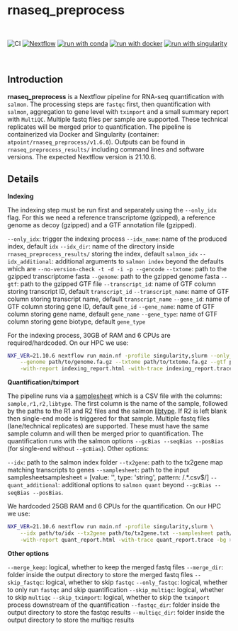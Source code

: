 # rnaseq_preprocess

<br>

![CI](https://github.com/ATpoint/sc_preprocess/actions/workflows/CI.yml/badge.svg)
[![Nextflow](https://img.shields.io/badge/nextflow%20DSL2-%E2%89%A521.10.6-23aa62.svg?labelColor=000000)](https://www.nextflow.io/)
[![run with conda](http://img.shields.io/badge/run%20with-conda-3EB049?labelColor=000000&logo=anaconda)](https://docs.conda.io/en/latest/)
[![run with docker](https://img.shields.io/badge/run%20with-docker-0db7ed?labelColor=000000&logo=docker)](https://www.docker.com/)
[![run with singularity](https://img.shields.io/badge/run%20with-singularity-1d355c.svg?labelColor=000000)](https://sylabs.io/docs/)

<br>

## Introduction

**rnaseq_preprocess** is a Nextflow pipeline for RNA-seq quantification with `salmon`. The processing steps are `fastqc` first, then quantification with `salmon`, aggregation to gene level with `tximport` and a small summary report with `MultiQC`. Multiple fastq files per sample are supported. These technical replicates will be merged prior to quantification. The pipeline is containerized via Docker and Singularity (container: `atpoint/rnaseq_preprocess/v1.6.0`). Outputs can be found in `rnaseq_preprocess_results/` including command lines and software versions. The expected Nextflow version is 21.10.6.

## Details

**Indexing**

The indexing step must be run first and separately using the `--only_idx` flag. For this we need a reference transcriptome (gzipped), a reference genome as decoy (gzipped) and a GTF annotation file (gzipped).

`--only_idx`: trigger the indexing process
`--idx_name`: name of the produced index, default `idx`
`--idx_dir`: name of the directory inside `rnaseq_preprocess_results/` storing the index, default `salmon_idx`
`--idx_additional`: additional arguments to `salmon index` beyond the defaults which are `--no-version-check -t -d -i -p --gencode` 
`--txtome`: path to the gzipped transcriptome fasta
`--genome`: path to the gzipped genome fasta
`--gtf`: path to the gzipped GTF file
`--transcript_id`: name of GTF column storing transcript ID, default `transcript_id`
`--transcript_name`: name of GTF column storing transcript name, default `transcript_name`
`--gene_id`: name of GTF column storing gene ID, default `gene_id`
`--gene_name`: name of GTF column storing gene name, default `gene_name`
`--gene_type`: name of GTF column storing gene biotype, default `gene_type`

For the indexing process, 30GB of RAM and 6 CPUs are required/hardcoded. On our HPC we use:

```bash
NXF_VER=21.10.6 nextflow run main.nf -profile singularity,slurm --only_idx \
    --genome path/to/genome.fa.gz --txtome path/to/txtome.fa.gz --gtf path/to/foo.gtf.gz \
    -with-report indexing_report.html -with-trace indexing_report.trace -bg > indexing_report.log
```    

**Quantification/tximport**

The pipeline runs via a [samplesheet](./test/samplesheet.csv) which is a CSV file with the columns:
`sample,r1,r2,libtype`. The first column is the name of the sample, followed by the paths to the R1 and
R2 files and the salmon [libtype](https://salmon.readthedocs.io/en/latest/library_type.html). If R2 is left blank
then single-end mode is triggered for that sample. Multiple fastq files (lane/technical replicates) are supported.
These must have the same sample column and will then be merged prior to quantification. The quantification runs with
the salmon options `--gcBias --seqBias --posBias` (for single-end without `--gcBias`). Other options:

`--idx`: path to the salmon index folder
`--tx2gene`: path to the tx2gene map matching transcripts to genes
`--samplesheet`: path to the input samplesheetsamplesheet         = [value: '', type: 'string', pattern: /.*\.csv$/]
`--quant_additional`: additional options to `salmon quant` beyond `--gcBias --seqBias --posBias`.

We hardcoded 25GB RAM and 6 CPUs for the quantification. On our HPC we use:

```bash
NXF_VER=21.10.6 nextflow run main.nf -profile singularity,slurm \
    --idx path/to/idx --tx2gene path/to/tx2gene.txt --samplesheet path/to/samplesheet.csv \
    -with-report quant_report.html -with-trace quant_report.trace -bg > quant_report.log
```

**Other options**

`--merge_keep`: logical, whether to keep the merged fastq files
`--merge_dir`: folder inside the output directory to store the merged fastq files
`--skip_fastqc`: logical, whether to skip `fastqc`
`--only_fastqc`: logical, whether to only run `fastqc` and skip quantification
`--skip_multiqc`: logical, whether to skip `multiqc`
`--skip_tximport`: logical, whether to skip the `tximport` process downstream of the quantification
`--fastqc_dir`: folder inside the output directory to store the fastqc results
`--multiqc_dir`: folder inside the output directory to store the multiqc results